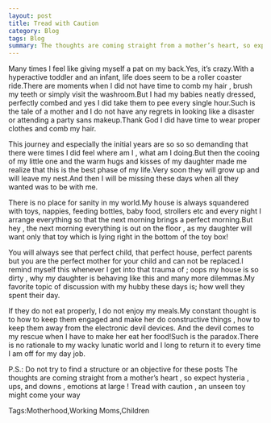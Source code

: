 ```yaml
---
layout: post
title: Tread with Caution
category: Blog
tags: Blog
summary: The thoughts are coming straight from a mother’s heart, so expect hysteria, ups,and downs, emotions at large!
---
```


Many times I feel like giving myself a pat on my back.Yes, it’s crazy.With a hyperactive toddler and an infant, life does seem to be a roller coaster ride.There are moments when I did not have time to comb my hair , brush my teeth or simply visit the washroom.But I had my babies neatly dressed, perfectly combed and yes I did take them to pee every single hour.Such is the tale of a mother and I do not have any regrets in looking like a disaster or attending a party sans makeup.Thank God I did have time to wear proper clothes and comb my hair.

This journey and especially the initial years are so so so demanding that there were times I did feel where am I , what am I doing.But then the cooing of my little one and the warm hugs and kisses of my daughter made me realize that this is the best phase of my life.Very soon they will grow up and will leave my nest.And then I will be missing these days when all they wanted was to be with me.

There is no place for sanity in my world.My house is always squandered with toys, nappies, feeding bottles, baby food, strollers etc and every night I arrange everything so that the next morning brings a perfect morning.But hey , the next morning everything is out on the floor , as my daughter will want only that toy which is lying right in the bottom of the toy box!

You will always see that perfect child, that perfect house, perfect parents but you are the perfect mother for your child and can not be replaced.I remind myself this whenever I get into that trauma of ; oops my house is so dirty , why my daughter is behaving like this and many more dilemmas.My favorite topic of discussion with my hubby these days is; how well they spent their day.

If they do not eat properly, I do not enjoy my meals.My constant thought is to how to keep them engaged and make her do constructive things , how to keep them away from the electronic devil devices. And the devil comes to my rescue when I have to make her eat her food!Such is the paradox.There is no rationale to my wacky lunatic world and I long to return it to every time I am off for my day job.

P.S.:
Do not try to find a structure or an objective for these posts
The thoughts are coming straight from a mother’s heart , so expect hysteria , ups, and downs , emotions at large !
Tread with caution , an unseen toy might come your way

Tags:Motherhood,Working Moms,Children
